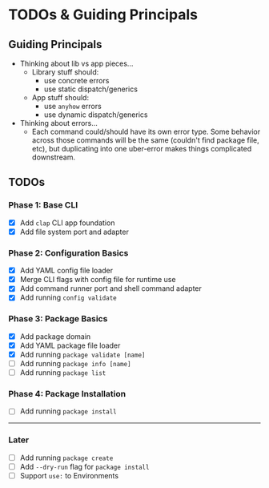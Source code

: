 # TODOs & Guiding Principals

## Guiding Principals

- Thinking about lib vs app pieces...
  - Library stuff should:
    - use concrete errors
    - use static dispatch/generics
  - App stuff should:
    - use `anyhow` errors
    - use dynamic dispatch/generics
- Thinking about errors...
  - Each command could/should have its own error type. Some behavior across
    those commands will be the same (couldn't find package file, etc), but
    duplicating into one uber-error makes things complicated downstream.

## TODOs

### Phase 1: Base CLI

- [x] Add `clap` CLI app foundation
- [x] Add file system port and adapter

### Phase 2: Configuration Basics

- [x] Add YAML config file loader
- [x] Merge CLI flags with config file for runtime use
- [x] Add command runner port and shell command adapter
- [x] Add running `config validate`

### Phase 3: Package Basics

- [x] Add package domain
- [x] Add YAML package file loader
- [x] Add running `package validate [name]`
- [ ] Add running `package info [name]`
- [ ] Add running `package list`

### Phase 4: Package Installation

- [ ] Add running `package install`

---

### Later

- [ ] Add running `package create`
- [ ] Add `--dry-run` flag for `package install`
- [ ] Support `use:` to Environments
